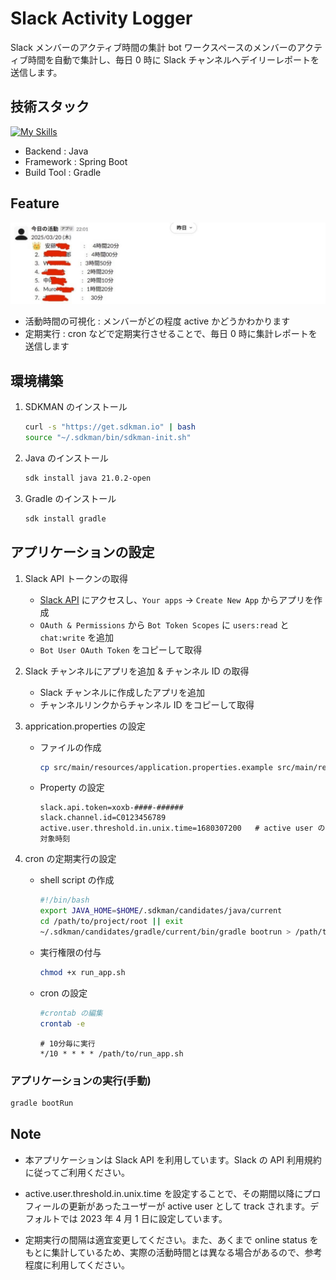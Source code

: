 # Slack Activity Logger

Slack メンバーのアクティブ時間の集計 bot
ワークスペースのメンバーのアクティブ時間を自動で集計し、毎日 0 時に Slack チャンネルへデイリーレポートを送信します。

## 技術スタック

[![My Skills](https://skillicons.dev/icons?i=java,spring,gradle)](https://skillicons.dev)

- Backend : Java
- Framework : Spring Boot
- Build Tool : Gradle

## Feature

![Slack Bot Sample](slack_bot_sample.png)

- 活動時間の可視化 : メンバーがどの程度 active かどうかわかります
- 定期実行 : cron などで定期実行させることで、毎日 0 時に集計レポートを送信します

## 環境構築

1. SDKMAN のインストール

   ```bash
   curl -s "https://get.sdkman.io" | bash
   source "~/.sdkman/bin/sdkman-init.sh"
   ```

2. Java のインストール

   ```bash
   sdk install java 21.0.2-open
   ```

3. Gradle のインストール

   ```bash
   sdk install gradle
   ```

## アプリケーションの設定

1. Slack API トークンの取得

   - [Slack API](https://api.slack.com/) にアクセスし、`Your apps` -> `Create New App` からアプリを作成
   - `OAuth & Permissions` から `Bot Token Scopes` に `users:read` と `chat:write` を追加
   - `Bot User OAuth Token` をコピーして取得

2. Slack チャンネルにアプリを追加 & チャンネル ID の取得

   - Slack チャンネルに作成したアプリを追加
   - チャンネルリンクからチャンネル ID をコピーして取得

3. apprication.properties の設定

   - ファイルの作成

     ```bash
     cp src/main/resources/application.properties.example src/main/resources/application.properties
     ```

   - Property の設定

     ```apprication.properties
     slack.api.token=xoxb-####-######
     slack.channel.id=C0123456789
     active.user.threshold.in.unix.time=1680307200   # active user の対象時刻
     ```

4. cron の定期実行の設定

   - shell script の作成

     ```run_app.sh
     #!/bin/bash
     export JAVA_HOME=$HOME/.sdkman/candidates/java/current
     cd /path/to/project/root || exit
     ~/.sdkman/candidates/gradle/current/bin/gradle bootrun > /path/to/logfile.log 2>&1
     ```

   - 実行権限の付与

     ```bash
     chmod +x run_app.sh
     ```

   - cron の設定

     ```bash
     #crontab の編集
     crontab -e
     ```

     ```crontab
     # 10分毎に実行
     */10 * * * * /path/to/run_app.sh
     ```

### アプリケーションの実行(手動)

```bash
gradle bootRun
```

## Note

- 本アプリケーションは Slack API を利用しています。Slack の API 利用規約に従ってご利用ください。

- active.user.threshold.in.unix.time を設定することで、その期間以降にプロフィールの更新があったユーザーが active user として track されます。デフォルトでは 2023 年 4 月 1 日に設定しています。

- 定期実行の間隔は適宜変更してください。また、あくまで online status をもとに集計しているため、実際の活動時間とは異なる場合があるので、参考程度に利用してください。
